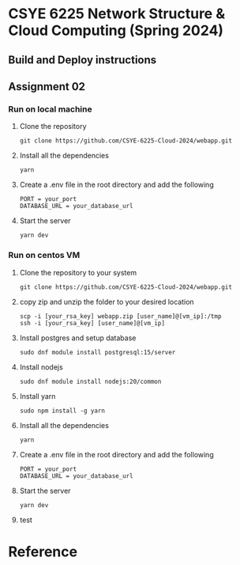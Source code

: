 # CSYE 6225 Network Structure & Cloud Computing (Spring 2024)

## Build and Deploy instructions

## Assignment 02

### Run on local machine

1. Clone the repository
   ```shell
   git clone https://github.com/CSYE-6225-Cloud-2024/webapp.git
   ```
2. Install all the dependencies
   ```shell
   yarn
   ```
3. Create a .env file in the root directory and add the following
   ```text
   PORT = your_port
   DATABASE_URL = your_database_url
   ```
4. Start the server
   ```shell
   yarn dev
   ```

### Run on centos VM

1. Clone the repository to your system
   ```shell
   git clone https://github.com/CSYE-6225-Cloud-2024/webapp.git
   ```
2. copy zip and unzip the folder to your desired location
   ```shell
   scp -i [your_rsa_key] webapp.zip [user_name]@[vm_ip]:/tmp
   ssh -i [your_rsa_key] [user_name]@[vm_ip]
   ```
3. Install postgres and setup database
   ```shell
   sudo dnf module install postgresql:15/server
   ```
4. Install nodejs
   ```shell
   sudo dnf module install nodejs:20/common
   ```
5. Install yarn
   ```shell
   sudo npm install -g yarn
   ```
6. Install all the dependencies
   ```shell
   yarn
   ```
7. Create a .env file in the root directory and add the following
   ```text
   PORT = your_port
   DATABASE_URL = your_database_url
   ```
8. Start the server
   ```shell
   yarn dev
   ```
9. test

# Reference
